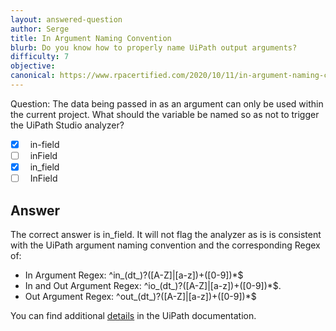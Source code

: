 ```yaml
---
layout: answered-question
author: Serge
title: In Argument Naming Convention
blurb: Do you know how to properly name UiPath output arguments?
difficulty: 7
objective: 
canonical: https://www.rpacertified.com/2020/10/11/in-argument-naming-convention.html
---
```


Question: The data being passed in as an argument can only be used within the current project. What should the variable be named so as not to trigger the UiPath Studio analyzer?

- [x] &nbsp;  in-field
- [ ] &nbsp;  inField
- [x] &nbsp;  in_field
- [ ] &nbsp;  InField

## Answer

The correct answer is in_field. It will not flag the analyzer as is is consistent with the UiPath argument naming convention and the corresponding Regex of:

- In Argument Regex: ^in_(dt_)?([A-Z]|[a-z])+([0-9])*$
- In and Out Argument Regex: ^io_(dt_)?([A-Z]|[a-z])+([0-9])*$.
- Out Argument Regex: ^out_(dt_)?([A-Z]|[a-z])+([0-9])*$



You can find additional  [details](https://docs.uipath.com/studio/v2019/docs/st-nmg-002) in the UiPath documentation.

